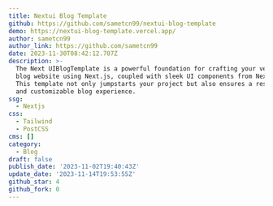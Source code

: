 ```yaml
---
title: Nextui Blog Template
github: https://github.com/sametcn99/nextui-blog-template
demo: https://nextui-blog-template.vercel.app/
author: sametcn99
author_link: https://github.com/sametcn99
date: 2023-11-30T08:42:12.707Z
description: >-
  The Next UIBlogTemplate is a powerful foundation for crafting your very own
  blog website using Next.js, coupled with sleek UI components from Next UI.
  This template not only jumpstarts your project but also ensures a responsive
  and customizable blog experience.
ssg:
  - Nextjs
css:
  - Tailwind
  - PostCSS
cms: []
category:
  - Blog
draft: false
publish_date: '2023-11-02T19:40:43Z'
update_date: '2023-11-14T19:53:55Z'
github_star: 4
github_fork: 0
---
```


